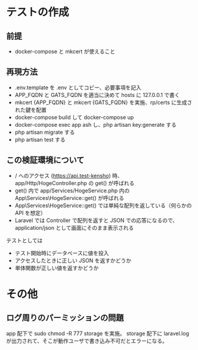 # テストの作成

## 前提
- docker-compose と mkcert が使えること

## 再現方法
- .env.template を .env としてコピー、必要事項を記入
- APP_FQDN と GATS_FQDN を適当に決めて hosts に 127.0.0.1 で書く
- mkcert {APP_FQDN} と mkcert {GATS_FQDN} を実施、rp/certs に生成された鍵を配置
- docker-compose build して docker-compose up
- docker-compose exec app ash し、php artisan key:generate する
- php artisan migrate する
- php artisan test する

## この検証環境について

- / へのアクセス (https://api.test-kensho) 時、app/Http/HogeController.php の get() が呼ばれる
- get() 内で app/Services/HogeService.php 内の App\Services\HogeService::get() が呼ばれる
- App\Services\HogeService::get() では単純な配列を返している（何らかの API を想定）
- Laravel では Controller で配列を返すと JSON での応答になるので、application/json として画面にそのまま表示される

テストとしては
- テスト開始時にデータベースに値を投入
- アクセスしたときに正しい JSON を返すかどうか
- 単体関数が正しい値を返すかどうか

# その他

## ログ周りのパーミッションの問題

app 配下で sudo chmod -R 777 storage を実施。
storage 配下に laravel.log が出力されて、そこが動作ユーザで書き込み不可だとエラーになる。